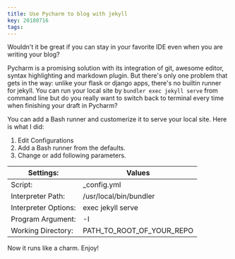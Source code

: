 ```yaml
---
title: Use Pycharm to blog with jekyll
key: 20180716
tags: 
---
```


Wouldn't it be great if you can stay in your favorite IDE even when you
are writing your blog?


Pycharm is a promising solution with its integration of git, awesome
editor, syntax highlighting and markdown plugin. But there's only one
problem that gets in the way: unlike your flask or django apps, there's
no builtin runner for jekyll.
You can run your local site by `bundler exec jekyll serve` from command
line but do you really want to switch back to terminal every time when
finishing your draft in Pycharm?

You can add a Bash runner and customerize it to serve your local site.
Here is what I did:
1. Edit Configurations
2. Add a Bash runner from the defaults.
3. Change or add following parameters.

| Settings: | Values|
| -------- | -------------- |
| Script: | _config.yml |
| Interpreter Path:| /usr/local/bin/bundler |
| Interpreter Options:| exec jekyll serve |
| Program Argument: | -I |
| Working Directory:| PATH_TO_ROOT_OF_YOUR_REPO |


Now it runs like a charm. Enjoy!
